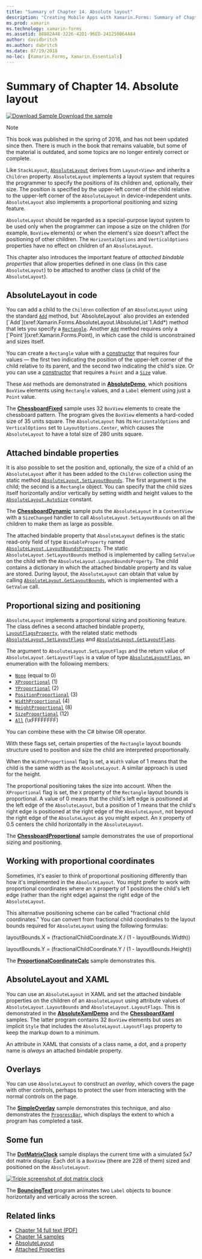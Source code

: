 ```yaml
---
title: "Summary of Chapter 14. Absolute layout"
description: "Creating Mobile Apps with Xamarin.Forms: Summary of Chapter 14. Absolute layout"
ms.prod: xamarin
ms.technology: xamarin-forms
ms.assetid: 88882A48-3226-42D1-96ED-241250B64A84
author: davidbritch
ms.author: dabritch
ms.date: 07/19/2018
no-loc: [Xamarin.Forms, Xamarin.Essentials]
---
```


# Summary of Chapter 14. Absolute layout

[![Download Sample](~/media/shared/download.png) Download the sample](https://github.com/xamarin/xamarin-forms-book-samples/tree/master/Chapter14)

> [!NOTE]
> This book was published in the spring of 2016, and has not been updated since then. There is much in the book that remains valuable, but some of the material is outdated, and some topics are no longer entirely correct or complete.

Like `StackLayout`, [`AbsoluteLayout`](xref:Xamarin.Forms.AbsoluteLayout) derives from `Layout<View>` and inherits a `Children` property. `AbsoluteLayout` implements a layout system that requires the programmer to specify the positions of its children and, optionally, their size. The position is specified by the upper-left corner of the child relative to the upper-left corner of the `AbsoluteLayout` in device-independent units. `AbsoluteLayout` also implements a proportional positioning and sizing feature.

`AbsoluteLayout` should be regarded as a special-purpose layout system to be used only when the programmer can impose a size on the children (for example, `BoxView` elements) or when the element's size doesn't affect the positioning of other children. The `HorizontalOptions` and `VerticalOptions` properties have no effect on children of an `AbsoluteLayout`.

This chapter also introduces the important feature of *attached bindable properties* that allow properties defined in one class (in this case `AbsoluteLayout`) to be attached to another class (a child of the `AbsoluteLayout`).

## AbsoluteLayout in code

You can add a child to the `Children` collection of an `AbsoluteLayout` using the standard [`Add`](xref:System.Collections.Generic.ICollection`1.Add*) method, but `AbsoluteLayout` also provides an extended [`Add`](xref:Xamarin.Forms.AbsoluteLayout.IAbsoluteList`1.Add*) method that lets you specify a [`Rectangle`](xref:Xamarin.Forms.Rectangle). Another [`Add`](xref:Xamarin.Forms.AbsoluteLayout.IAbsoluteList`1.Add*) method requires only a [`Point`](xref:Xamarin.Forms.Point), in which case the child is unconstrained and sizes itself.

You can create a `Rectangle` value with a [constructor](xref:Xamarin.Forms.Rectangle.%23ctor(System.Double,System.Double,System.Double,System.Double)) that requires four values &mdash; the first two indicating the position of the upper-left corner of the child relative to its parent, and the second two indicating the child's size. Or you can use a [constructor](xref:Xamarin.Forms.Rectangle.%23ctor(Xamarin.Forms.Point,Xamarin.Forms.Size)) that requires a `Point` and a [`Size`](xref:Xamarin.Forms.Size) value.

These `Add` methods are demonstrated in [**AbsoluteDemo**](https://github.com/xamarin/xamarin-forms-book-samples/tree/master/Chapter14/AbsoluteDemo), which positions `BoxView` elements using `Rectangle` values, and a `Label` element using just a `Point` value.

The [**ChessboardFixed**](https://github.com/xamarin/xamarin-forms-book-samples/tree/master/Chapter14/ChessboardFixed) sample uses 32 `BoxView` elements to create the chessboard pattern. The program gives the `BoxView` elements a hard-coded size of 35 units square. The `AbsoluteLayout` has its `HorizontalOptions` and `VerticalOptions` set to `LayoutOptions.Center`, which causes the `AbsoluteLayout` to have a total size of 280 units square.

## Attached bindable properties

It is also possible to set the position and, optionally, the size of a child of an `AbsoluteLayout` after it has been added to the `Children` collection using the static method [`AbsoluteLayout.SetLayoutBounds`](xref:Xamarin.Forms.AbsoluteLayout.SetLayoutBounds(Xamarin.Forms.BindableObject,Xamarin.Forms.Rectangle)). The first argument is the child; the second is a `Rectangle` object. You can specify that the child sizes itself horizontally and/or vertically by setting width and height values to the  [`AbsoluteLayout.AutoSize`](xref:Xamarin.Forms.AbsoluteLayout.AutoSize) constant.

The [**ChessboardDynamic**](https://github.com/xamarin/xamarin-forms-book-samples/tree/master/Chapter14/ChessboardDynamic) sample puts the `AbsoluteLayout` in a `ContentView` with a `SizeChanged` handler to call `AbsoluteLayout.SetLayoutBounds` on all the children to make them as large as possible.  

The attached bindable property that `AbsoluteLayout` defines is the static read-only field of type `BindableProperty` named [`AbsoluteLayout.LayoutBoundsProperty`](xref:Xamarin.Forms.AbsoluteLayout.LayoutBoundsProperty). The static `AbsoluteLayout.SetLayoutBounds` method is implemented by calling `SetValue` on the child with the `AbsoluteLayout.LayoutBoundsProperty`. The child contains a dictionary in which the attached bindable property and its value are stored. During layout, the `AbsoluteLayout` can obtain that value by calling [`AbsoluteLayout.GetLayoutBounds`](xref:Xamarin.Forms.AbsoluteLayout.GetLayoutBounds(Xamarin.Forms.BindableObject)), which is implemented with a `GetValue` call.

## Proportional sizing and positioning

`AbsoluteLayout` implements a proportional sizing and positioning feature. The class defines a second attached bindable property, [`LayoutFlagsProperty`](xref:Xamarin.Forms.AbsoluteLayout.LayoutFlagsProperty), with the related static methods [`AbsoluteLayout.SetLayoutFlags`](xref:Xamarin.Forms.AbsoluteLayout.SetLayoutFlags(Xamarin.Forms.BindableObject,Xamarin.Forms.AbsoluteLayoutFlags)) and [`AbsoluteLayout.GetLayoutFlags`](xref:Xamarin.Forms.AbsoluteLayout.GetLayoutFlags(Xamarin.Forms.BindableObject)).

The argument to `AbsoluteLayout.SetLayoutFlags` and the return value of `AbsoluteLayout.GetLayoutFlags` is a value of type [`AbsoluteLayoutFlags`](xref:Xamarin.Forms.AbsoluteLayoutFlags), an enumeration with the following members:

- [`None`](xref:Xamarin.Forms.AbsoluteLayoutFlags.None) (equal to 0)
- [`XProportional`](xref:Xamarin.Forms.AbsoluteLayoutFlags.XProportional) (1)
- [`YProportional`](xref:Xamarin.Forms.AbsoluteLayoutFlags.YProportional) (2)
- [`PositionProportional`](xref:Xamarin.Forms.AbsoluteLayoutFlags.PositionProportional) (3)
- [`WidthProportional`](xref:Xamarin.Forms.AbsoluteLayoutFlags.WidthProportional) (4)
- [`HeightProportional`](xref:Xamarin.Forms.AbsoluteLayoutFlags.HeightProportional) (8)
- [`SizeProportional`](xref:Xamarin.Forms.AbsoluteLayoutFlags.SizeProportional) (12)
- [`All`](xref:Xamarin.Forms.AbsoluteLayoutFlags.All) (\xFFFFFFFF)

You can combine these with the C# bitwise OR operator.

With these flags set, certain properties of the `Rectangle` layout bounds structure used to position and size the child are interpreted proportionally.

When the `WidthProportional` flag is set, a `Width` value of 1 means that the child is the same width as the `AbsoluteLayout`. A similar approach is used for the height.

The proportional positioning takes the size into account. When the `XProportional` flag is set, the `X` property of the `Rectangle` layout bounds is proportional. A value of 0 means that the child's left edge is positioned at the left edge of the `AbsoluteLayout`, but a position of 1 means that the child's right edge is positioned at the right edge of the `AbsoluteLayout`, not beyond the right edge of the `AbsoluteLayout` as you might expect. An `X` property of 0.5 centers the child horizontally in the `AbsoluteLayout`.

The [**ChessboardProportional**](https://github.com/xamarin/xamarin-forms-book-samples/tree/master/Chapter14/ChessboardProportional) sample demonstrates the use of proportional sizing and positioning.

## Working with proportional coordinates

Sometimes, it's easier to think of proportional positioning differently than how it's implemented in the `AbsoluteLayout`. You might prefer to work with proportional coordinates where an `X` property of 1 positions the child's left edge (rather than the right edge) against the right edge of the `AbsoluteLayout`.

This alternative positioning scheme can be called "fractional child coordinates." You can convert from fractional child coordinates to the layout bounds required for `AbsoluteLayout` using the following formulas:

layoutBounds.X = (fractionalChildCoordinate.X / (1 - layoutBounds.Width))

layoutBounds.Y = (fractionalChildCoordinate.Y / (1 - layoutBounds.Height))

The [**ProportionalCoordinateCalc**](https://github.com/xamarin/xamarin-forms-book-samples/tree/master/Chapter14/PropCoordCalc) sample demonstrates this.

## AbsoluteLayout and XAML

You can use an `AbsoluteLayout` in XAML and set the attached bindable properties on the children of an `AbsoluteLayout` using attribute values of `AbsoluteLayout.LayoutBounds` and `AbsoluteLayout.LayoutFlags`. This is demonstrated in the [**AbsoluteXamlDemo**](https://github.com/xamarin/xamarin-forms-book-samples/tree/master/Chapter14/AbsoluteXamlDemo) and the [**ChessboardXaml**](https://github.com/xamarin/xamarin-forms-book-samples/tree/master/Chapter14/ChessboardXaml) samples. The latter program contains 32 `BoxView` elements but uses an implicit `Style` that includes the `AbsoluteLayout.LayoutFlags` property to keep the markup down to a minimum.

An attribute in XAML that consists of a class name, a dot, and a property name is *always* an attached bindable property.

## Overlays

You can use `AbsoluteLayout` to construct an *overlay*, which covers the page with other controls, perhaps to protect the user from interacting with the normal controls on the page.

The [**SimpleOverlay**](https://github.com/xamarin/xamarin-forms-book-samples/tree/master/Chapter14/SimpleOverlay) sample demonstrates this technique, and also demonstrates the [`ProgressBar`](xref:Xamarin.Forms.ProgressBar), which displays the extent to which a program has completed a task.

## Some fun

The [**DotMatrixClock**](https://github.com/xamarin/xamarin-forms-book-samples/tree/master/Chapter14/DotMatrixClock) sample displays the current time with a simulated 5x7 dot matrix display. Each dot is a `BoxView` (there are 228 of them) sized and positioned on the `AbsoluteLayout`.

[![Triple screenshot of dot matrix clock](images/ch14fg08-small.png "Dot Matrix Clock")](images/ch14fg08-large.png#lightbox "Dot Matrix Clock")

The [**BouncingText**](https://github.com/xamarin/xamarin-forms-book-samples/tree/master/Chapter14/BouncingText) program animates two `Label` objects to bounce horizontally and vertically across the screen.

## Related links

- [Chapter 14 full text (PDF)](https://download.xamarin.com/developer/xamarin-forms-book/XamarinFormsBook-Ch14-Apr2016.pdf)
- [Chapter 14 samples](https://github.com/xamarin/xamarin-forms-book-samples/tree/master/Chapter14)
- [AbsoluteLayout](~/xamarin-forms/user-interface/layouts/absolutelayout.md)
- [Attached Properties](~/xamarin-forms/xaml/attached-properties.md)
